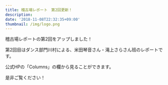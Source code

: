 ```yaml
---
title: 稽古場レポート　第2回更新！
description: 　
date: '2018-11-08T22:32:35+09:00'
thumbnail: /img/logo.png
---
```

稽古場レポートの第2回をアップしました！



第2回目はダンス部門川村による、米田琴音さん・滝上さらさん班のレポートです。

公式HPの「Columns」の欄から見ることができます。

是非ご覧ください！
